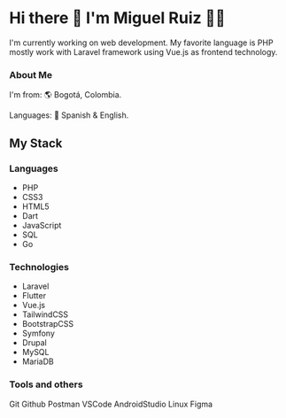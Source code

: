 # Hi there 👋 I'm Miguel Ruiz 👨‍💻

I'm currently working on web development. My favorite language is PHP mostly work with Laravel framework using Vue.js as frontend technology.

### About Me

I'm from:
🌎 Bogotá, Colombia.

Languages:
💬 Spanish & English.

## My Stack


### Languages
- PHP 
- CSS3 
- HTML5 
- Dart 
- JavaScript 
- SQL 
- Go

### Technologies
- Laravel 
- Flutter 
- Vue.js 
- TailwindCSS 
- BootstrapCSS 
- Symfony 
- Drupal 
- MySQL 
- MariaDB

### Tools and others

Git Github Postman VSCode AndroidStudio Linux Figma 
